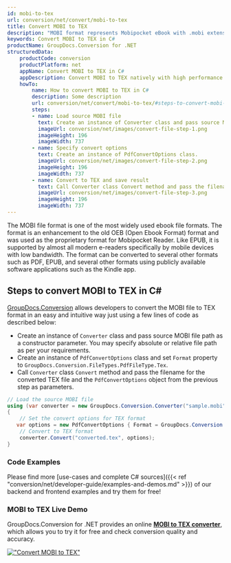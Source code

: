 ```yaml
---
id: mobi-to-tex
url: conversion/net/convert/mobi-to-tex
title: Convert MOBI to TEX
description: "MOBI format represents Mobipocket eBook with .mobi extension. Learn how to convert MOBI to TEX file programmatically in C# language using GroupDocs.Conversion for .NET library."
keywords: Convert MOBI to TEX in C#
productName: GroupDocs.Conversion for .NET
structuredData:
    productCode: conversion
    productPlatform: net
    appName: Convert MOBI to TEX in C#
    appDescription: Convert MOBI to TEX natively with high performance using C# language and server side GroupDocs.Conversion for .NET APIs, without the use of any software like Microsoft or Open Office.
    howTo:
        name: How to convert MOBI to TEX in C# 
        description: Some description
        url: conversion/net/convert/mobi-to-tex/#steps-to-convert-mobi-to-tex-in-c
        steps:
        - name: Load source MOBI file 
          text: Create an instance of Converter class and pass source MOBI file path as a constructor parameter. You may specify absolute or relative file path as per your requirements. 
          imageUrl: conversion/net/images/convert-file-step-1.png
          imageHeight: 196
          imageWidth: 737
        - name: Specify convert options 
          text: Create an instance of PdfConvertOptions class.
          imageUrl: conversion/net/images/convert-file-step-2.png
          imageHeight: 196
          imageWidth: 737
        - name: Convert to TEX and save result 
          text: Call Converter class Convert method and pass the filename for the converted HTML file and the PdfConvertOptions object from the previous step as parameters.
          imageUrl: conversion/net/images/convert-file-step-3.png
          imageHeight: 196
          imageWidth: 737
---
```


The MOBI file format is one of the most widely used ebook file formats. The format is an enhancement to the old OEB (Open Ebook Format) format and was used as the proprietary format for Mobipocket Reader. Like EPUB, it is supported by almost all modern e-readers specifically by mobile devices with low bandwidth. The format can be converted to several other formats such as PDF, EPUB, and several other formats using publicly available software applications such as the Kindle app.

## Steps to convert MOBI to TEX in C#

[GroupDocs.Conversion](https://products.groupdocs.com/conversion/net) allows developers to convert the MOBI file to TEX format in an easy and intuitive way just using a few lines of code as described below:

* Create an instance of `Converter` class and pass source MOBI file path as a constructor parameter. You may specify absolute or relative file path as per your requirements. 
* Create an instance of `PdfConvertOptions` class and set `Format` property to `GroupDocs.Conversion.FileTypes.PdfFileType.Tex`.
* Call `Converter` class `Convert` method and pass the filename for the converted TEX file and the `PdfConvertOptions` object from the previous step as parameters.

```csharp
// Load the source MOBI file
using (var converter = new GroupDocs.Conversion.Converter("sample.mobi"))
{
    // Set the convert options for TEX format
   var options = new PdfConvertOptions { Format = GroupDocs.Conversion.FileTypes.PdfFileType.Tex };
    // Convert to TEX format
    converter.Convert("converted.tex", options);
}
```

### Code Examples

Please find more [use-cases and complete C# sources]({{< ref "conversion/net/developer-guide/examples-and-demos.md" >}}) of our backend and frontend examples and try them for free!

### MOBI to TEX Live Demo

GroupDocs.Conversion for .NET provides an online [**MOBI to TEX converter**](https://products.groupdocs.app/conversion/mobi-to-tex), which allows you to try it for free and check conversion quality and accuracy.

[!["Convert MOBI to TEX"](conversion/net/images/convert-to-tex/convert-mobi-to-tex.png)](https://products.groupdocs.app/conversion/mobi-to-tex)